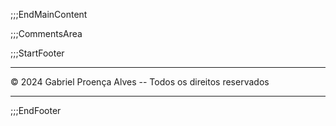 

;;;EndMainContent

;;;CommentsArea

;;;StartFooter

---

© 2024 Gabriel Proença Alves -- Todos os direitos reservados

---

;;;EndFooter

